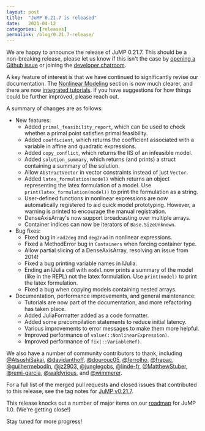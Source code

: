 ```yaml
---
layout: post
title:  "JuMP 0.21.7 is released"
date:   2021-04-12
categories: [releases]
permalink: /blog/0.21.7-release/
---
```


We are happy to announce the release of JuMP 0.21.7. This should be a
non-breaking release, please let us know if this isn't the case by
[opening a Github issue](https://github.com/jump-dev/JuMP.jl/issues/new/choose)
or joining the [developer chatroom](/chatroom).

A key feature of interest is that we have continued to significantly revise our
documentation. The [Nonlinear Modeling](https://jump.dev/JuMP.jl/v0.21.7/manual/nlp/#Nonlinear-Modeling)
section is now much clearer, and there are now [integrated tutorials](https://jump.dev/JuMP.jl/v0.21.7/tutorials/Getting%20started/an_introduction_to_julia/).
If you have suggestions for how things could be further improved, please reach
out.

A summary of changes are as follows:

- New features:
  * Added `primal_feasibility_report`, which can be used to check whether a
    primal point satisfies primal feasibility.
  * Added `coefficient`, which returns the coefficient associated with a
    variable in affine and quadratic expressions.
  * Added `copy_conflict`, which returns the IIS of an infeasible model.
  * Added `solution_summary`, which returns (and prints) a struct containing a
    summary of the solution.
  * Allow `AbstractVector` in vector constraints instead of just `Vector`.
  * Added `latex_formulation(model)` which returns an object representing the
    latex formulation of a model. Use `print(latex_formulation(model))` to print
    the formulation as a string.
  * User-defined functions in nonlinear expressions are now automatically
    registered to aid quick model prototyping. However, a warning is printed to
    encourage the manual registration.
  * DenseAxisArray's now support broadcasting over multiple arrays.
  * Container indices can now be iterators of `Base.SizeUnknown`.
- Bug fixes:
  * Fixed bug in `rad2deg` and `deg2rad` in nonlinear expressions.
  * Fixed a MethodError bug in `Containers` when forcing container type.
  * Allow partial slicing of a DenseAxisArray, resolving an issue from 2014!
  * Fixed a bug printing variable names in IJulia.
  * Ending an IJulia cell with `model` now prints a summary of the model (like
    in the REPL) not the latex formulation. Use `print(model)` to print the latex
    formulation.
  * Fixed a bug when copying models containing nested arrays.
- Documentation, performance improvements, and general maintenance:
  * Tutorials are now part of the documentation, and more refactoring has taken
    place.
  * Added JuliaFormatter added as a code formatter.
  * Added some precompilation statements to reduce initial latency.
  * Various improvements to error messages to make them more helpful.
  * Improved performance of `value(::NonlinearExpression)`.
  * Improved performance of `fix(::VariableRef)`.

We also have a number of community contributors to thank, including
[@AtsushiSakai](https://github.com/AtsushiSakai),
[@davidanthoff](https://github/com/davidanthoff),
[@dourouc05](https://github.com/dourouc05),
[@ferrolho](https://github/com/ferrolho),
[@frapac](https://github/com/frapac),
[@guilhermebodin](https://github.com/guilhermebodin),
[@jz2903](https://github.com/jz2903),
[@junglegobs](https://github/com/junglegobs),
[@linde-fr](https://github.com/linde-fr),
[@MatthewStuber](https://github.com/MatthewStuber),
[@remi-garcia](https://github/com/remi-garcia),
[@waldyrious](https://github.com/waldyrious), and
[@wimmerer](https://github.com/wimmerer).

For a full list of the merged pull requests and closed issues that contributed
to this release, see the tag notes for [JuMP v0.21.7](https://github.com/jump-dev/JuMP.jl/releases/tag/v0.21.7).

This release knocks out a number of major items on our
[roadmap](https://jump.dev/JuMP.jl/v0.21.7/developers/roadmap/) for JuMP 1.0.
(We're getting close!)

Stay tuned for more progress!
